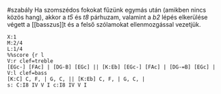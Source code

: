 #szabály
Ha szomszédos fokokat fűzünk egymás után (amikben nincs közös hang), akkor a *t5* és *t8* párhuzam, valamint a *b2* lépés elkerülése végett a [[basszus]]t és a felső szólamokat ellenmozgással vezetjük.
```music-abc
X:1 
M:2/4
L:1/4
%%score {r l
V:r clef=treble
[EGc-] [FAc] | [DG-B] [EGc] || [K:Eb] [EGc-] [FAc] | [DG-=B] [EGc] |
V:l clef=bass
[K:C] C, F, | G, C, || [K:Eb] C, F, | G, C, |
s: C:I8 IV V I c:I8 IV V I
```
